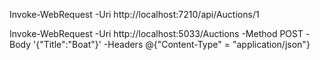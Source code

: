 ﻿Invoke-WebRequest -Uri http://localhost:7210/api/Auctions/1

Invoke-WebRequest -Uri http://localhost:5033/Auctions -Method POST -Body '{"Title":"Boat"}' -Headers @{"Content-Type" = "application/json"}